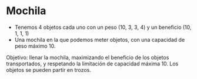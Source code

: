 # Mochila
- Tenemos 4 objetos cada uno con un peso (10, 3, 3, 4) y un beneficio (10, 1, 1, 1)
- Una mochila en la que podemos meter objetos, con una capacidad de peso máximo 10.

Objetivo: llenar la mochila, maximizando el beneficio de los objetos transportados, y respetando la limitación de capacidad máxima 10. Los objetos se pueden partir en trozos.
